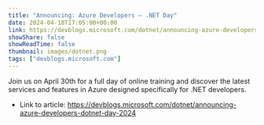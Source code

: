 ```yaml
---
title: "Announcing: Azure Developers – .NET Day"
date: 2024-04-18T17:05:00+00:00
link: https://devblogs.microsoft.com/dotnet/announcing-azure-developers-dotnet-day-2024
showShare: false
showReadTime: false
thumbnail: images/dotnet.png
tags: ["devblogs.microsoft.com"]
---
```

Join us on April 30th for a full day of online training and discover the latest services and features in Azure designed specifically for .NET developers.

- Link to article: https://devblogs.microsoft.com/dotnet/announcing-azure-developers-dotnet-day-2024